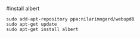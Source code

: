 #install albert
```
sudo add-apt-repository ppa:nilarimogard/webupd8
sudo apt-get update
sudo apt-get install albert
```